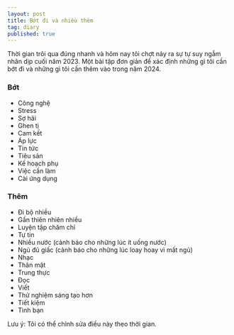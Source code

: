 ```yaml
---
layout: post
title: Bớt đi và nhiều thêm
tag: diary
published: true
---
```

Thời gian trôi qua đúng nhanh và hôm nay tôi chợt nảy ra sự tự suy ngẫm nhân dịp cuối năm 2023. Một bài tập đơn giản để xác định những gì tôi cần bớt đi và những gì tôi cần thêm vào trong năm 2024.

### Bớt

- Công nghệ 
- Stress 
- Sợ hãi 
- Ghen tị 
- Cam kết 
- Áp lực
- Tin tức 
- Tiêu sản 
- Kế hoạch phụ 
- Việc cần làm 
- Cài ứng dụng

### Thêm

- Đi bộ nhiều 
- Gần thiên nhiên nhiều 
- Luyện tập chăm chỉ 
- Tự tin 
- Nhiều nước  (cảnh báo cho những lúc ít uống nước)
- Ngủ đủ giấc (cảnh báo cho những lúc loay hoay vì mất ngủ)
- Nhạc
- Thân mật
- Trung thực
- Đọc
- Viết 
- Thử nghiệm sáng tạo hơn
- Tiết kiệm
- Tình bạn

Lưu ý: Tôi có thể chỉnh sửa điều này theo thời gian.




